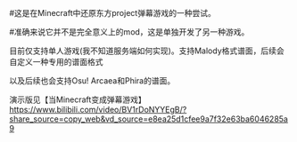#这是在Minecraft中还原东方project弹幕游戏的一种尝试。

#准确来说它并不是完全意义上的mod，这是单独开发了另一种游戏。

目前仅支持单人游戏(我不知道服务端如何实现)。支持Malody格式谱面，后续会自定义一种专用的谱面格式

以及后续也会支持Osu! Arcaea和Phira的谱面。

演示版见【当Minecraft变成弹幕游戏】 https://www.bilibili.com/video/BV1rDoNYYEgB/?share_source=copy_web&vd_source=e8ea25d1cfee9a7f32e63ba6046285a9